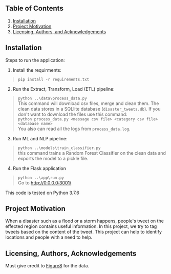 
## Table of Contents

1. [Installation](#installation)
2. [Project Motivation](#motivation)
5. [Licensing, Authors, and Acknowledgements](#licensing)

## Installation <a name="installation"></a>
Steps to run the application:

1. Install the requirments:
>`pip install -r requirements.txt`

2. Run the Extract, Transform, Load (ETL) pipeline:<br> 
> `python ..\data\process_data.py` <br>
  This command will download csv files, merge and clean them. The clean data stores in a SQLlite database (`disaster_tweets.db`). If you don't want to download the files use this command:  <br>
`python process_data.py <message csv file> <category csv file> <database name>` <br>
You also can read all the logs from `process_data.log`.
3. Run ML and NLP pipeline: <br>
>`python ..\models\train_classifier.py` <br>
this command trains a Random Forest Classifier on the clean data and exports the model to a pickle file.
4. Run the Flask application <br>
> `python ..\app\run.py` <br>
Go to http://0.0.0.0:3001/

This code is tested on Python 3.7.6

## Project Motivation<a name="motivation"></a>
When a disaster such as a flood or a storm happens, people's tweet on the effected region contains useful information. In this project, we try to tag tweets based on the content of the tweet. This project can help to identify locations and people with a need to help.

## Licensing, Authors, Acknowledgements<a name="licensing"></a>
Must give credit to [Figure8](https://www.figure-eight.com/)  for the data.


